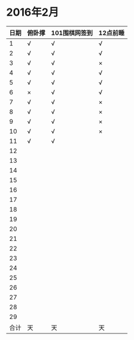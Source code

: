 # 2016年2月

日期|俯卧撑|101围棋网签到|12点前睡
:---|:-----|:------------|:--------
1|√|√|√|
2|√|√|√|
3|√|√|×|
4|√|√|√|
5|√|√|√|
6|×|√|√|
7|√|√|×|
8|√|√|×|
9|√|√|×|
10|√|√|×|
11|√|√||
12||||
13||||
14||||
15||||
16||||
17||||
18||||
19||||
20||||
21||||
22||||
23||||
24||||
25||||
26||||
27||||
28||||
29||||
合计|天|天|天|